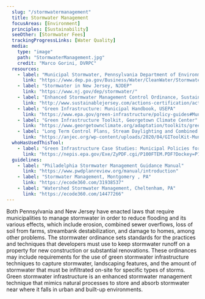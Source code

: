 ```yaml
---
  slug: "/stormwatermanagement"
  title: Stormwater Management
  focusAreas: [Environment]
  principles: [Sustainability]
  seeOther: [Stormwater Fees]
  trackingProgressLinks: [Water Quality]
  media: 
    type: "image"
    path: "StormwaterManagement.jpg"
    credit: "Marco Gorini, DVRPC"
  resources: 
    - label: "Municipal Stormwater, Pennsylvania Department of Environmental Protection (PADEP)"
      link: "https://www.dep.pa.gov/Business/Water/CleanWater/StormwaterMgmt/Stormwater/Pages/default.aspx"
    - label: "Stormwater in New Jersey, NJDEP"
      link: "https://www.nj.gov/dep/stormwater/"
    - label: "Enhanced Stormwater Management Control Ordinance, Sustainable Jersey (2018)"
      link: "http://www.sustainablejersey.com/actions-certification/actions/#open/action/572"
    - label: "Green Infrastructure: Municipal Handbook, USEPA"
      link: "https://www.epa.gov/green-infrastructure/policy-guides#Municipal%20Handbook"
    - label: "Green Infrastructure Toolkit, Georgetown Climate Center"
      link: "https://www.georgetownclimate.org/adaptation/toolkits/green-infrastructure-toolkit/introduction.html"
    - label: "Long Term Control Plans, Stream Daylighting and Combined Sewer Overflow Programs, Association of New Jersey Environmental Commissions"
      link: "https://anjec.org/wp-content/uploads/2020/04/GIToolKit-MunicipalTechniques.pdf"
  whoHasUsedThisTool: 
    - label: "Green Infrastructure Case Studies: Municipal Policies for Managing Stormwater with Green Infrastructure, USEPA (2010)"
      link: "https://nepis.epa.gov/Exe/ZyPDF.cgi/P100FTEM.PDF?Dockey=P100FTEM.PDF"
  guidelines: 
    - label: "Philadelphia Stormwater Management Guidance Manual"
      link: "https://www.pwdplanreview.org/manual/introduction"
    - label: "Stormwater Management, Montgomery , PA"
      link: "https://ecode360.com/31938537"
    - label: "Watershed Stormwater Management, Cheltenham, PA"
      link: "https://ecode360.com/14477266"
---
```


Both Pennsylvania and New Jersey have enacted laws that require municipalities to manage stormwater in order to reduce flooding and its various effects, which include erosion, combined sewer overflows, loss of soil from farms, streambank destabilization, and damage to homes, among other problems. The stormwater ordinance sets standards for the practices and techniques that developers must use to keep stormwater runoff on a property for new construction or substantial renovations. These ordinances may include requirements for the use of green stormwater infrastructure techniques to capture stormwater, landscaping features, and the amount of stormwater that must be infiltrated on-site for specific types of storms. Green stormwater infrastructure is an enhanced stormwater management technique that mimics natural processes to store and absorb stormwater near where it falls in urban and built-up environments.
